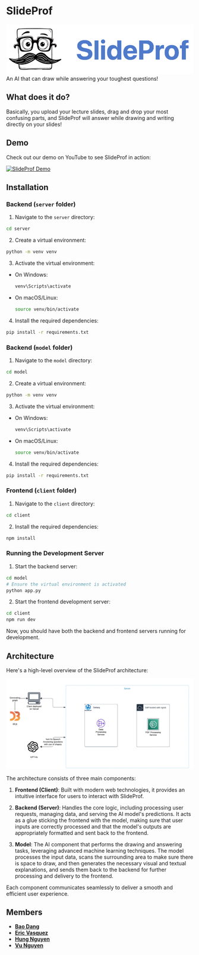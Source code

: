# SlideProf

![Logo](/doc/logo.png)
An AI that can draw while answering your toughest questions!

## What does it do?

Basically, you upload your lecture slides, drag and drop your most confusing parts, and SlideProf will answer while drawing and writing directly on your slides!

## Demo

Check out our demo on YouTube to see SlideProf in action:

[![SlideProf Demo](https://img.youtube.com/vi/89Nrt4tXoJI/0.jpg)](https://www.youtube.com/watch?v=89Nrt4tXoJI)

## Installation

### Backend (`server` folder)
1. Navigate to the `server` directory:
  ```sh
  cd server
  ```
2. Create a virtual environment:
  ```sh
  python -m venv venv
  ```
3. Activate the virtual environment:
  - On Windows:
    ```sh
    venv\Scripts\activate
    ```
  - On macOS/Linux:
    ```sh
    source venv/bin/activate
    ```
4. Install the required dependencies:
  ```sh
  pip install -r requirements.txt
  ```

### Backend (`model` folder)
1. Navigate to the `model` directory:
  ```sh
  cd model
  ```
2. Create a virtual environment:
  ```sh
  python -m venv venv
  ```
3. Activate the virtual environment:
  - On Windows:
    ```sh
    venv\Scripts\activate
    ```
  - On macOS/Linux:
    ```sh
    source venv/bin/activate
    ```
4. Install the required dependencies:
  ```sh
  pip install -r requirements.txt
  ```

### Frontend (`client` folder)
1. Navigate to the `client` directory:
  ```sh
  cd client
  ```
2. Install the required dependencies:
  ```sh
  npm install
  ```

### Running the Development Server
1. Start the backend server:
  ```sh
  cd model
  # Ensure the virtual environment is activated
  python app.py
  ```
2. Start the frontend development server:
  ```sh
  cd client
  npm run dev
  ```

Now, you should have both the backend and frontend servers running for development.

## Architecture

Here's a high-level overview of the SlideProf architecture:

![Architecture](doc/architecture.png)

The architecture consists of three main components:

1. **Frontend (Client)**: Built with modern web technologies, it provides an intuitive interface for users to interact with SlideProf.

2. **Backend (Server)**: Handles the core logic, including processing user requests, managing data, and serving the AI model's predictions. It acts as a glue sticking the frontend with the model, making sure that user inputs are correctly processed and that the model's outputs are appropriately formatted and sent back to the frontend.

3. **Model**: The AI component that performs the drawing and answering tasks, leveraging advanced machine learning techniques. The model processes the input data, scans the surrounding area to make sure there is space to draw, and then generates the necessary visual and textual explanations, and sends them back to the backend for further processing and delivery to the frontend.

Each component communicates seamlessly to deliver a smooth and efficient user experience.

## Members

- **[Bao Dang](https://github.com/weebao)**
- **[Eric Vasquez](https://github.com/evasquez25)**
- **[Hung Nguyen](https://github.com/HungNT1st)**
- **[Vu Nguyen](https://github.com/Quinichin)**

